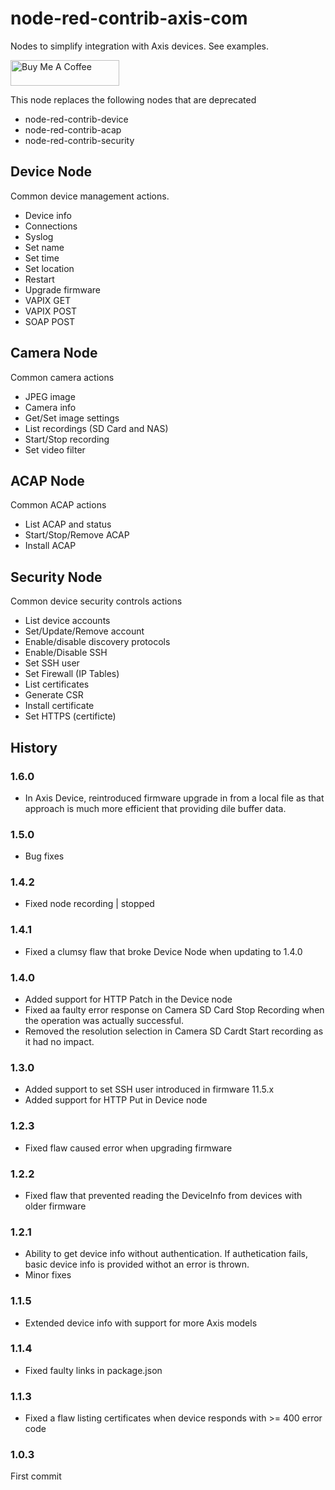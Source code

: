 # node-red-contrib-axis-com

Nodes to simplify integration with Axis devices. See examples.

<a href="https://www.buymeacoffee.com/fredjuhlinl" target="_blank"><img src="https://cdn.buymeacoffee.com/buttons/default-orange.png" alt="Buy Me A Coffee" height="41" width="174"></a>

This node replaces the following nodes that are deprecated
* node-red-contrib-device
* node-red-contrib-acap
* node-red-contrib-security


## Device Node
Common device management actions.
* Device info
* Connections
* Syslog
* Set name
* Set time
* Set location
* Restart
* Upgrade firmware
* VAPIX GET
* VAPIX POST
* SOAP POST

## Camera Node
Common camera actions
* JPEG image
* Camera info
* Get/Set image settings
* List recordings (SD Card and NAS)
* Start/Stop recording
* Set video filter

## ACAP Node
Common ACAP actions
* List ACAP and status
* Start/Stop/Remove ACAP
* Install ACAP

## Security Node
Common device security controls actions
* List device accounts
* Set/Update/Remove account
* Enable/disable discovery protocols
* Enable/Disable SSH
* Set SSH user
* Set Firewall (IP Tables)
* List certificates
* Generate CSR
* Install certificate
* Set HTTPS (certificte)

## History

### 1.6.0
- In Axis Device, reintroduced firmware upgrade in from a local file as that approach is much more efficient that providing dile buffer data.

### 1.5.0
- Bug fixes

### 1.4.2
- Fixed node recording | stopped

### 1.4.1
- Fixed a clumsy flaw that broke Device Node when updating to 1.4.0

### 1.4.0
- Added support for HTTP Patch in the Device node
- Fixed aa faulty error response on Camera SD Card Stop Recording when the operation was actually successful.
- Removed the resolution selection in Camera SD Cardt Start recording as it had no impact.

### 1.3.0
- Added support to set SSH user introduced in firmware 11.5.x
- Added support for HTTP Put in Device node

### 1.2.3
- Fixed flaw caused error when upgrading firmware

### 1.2.2
- Fixed flaw that prevented reading the DeviceInfo from devices with older firmware

### 1.2.1
- Ability to get device info without authentication.  If authetication fails, basic device info is provided withot an error is thrown.
- Minor fixes

### 1.1.5
- Extended device info with support for more Axis models

### 1.1.4
- Fixed faulty links in package.json

### 1.1.3 
- Fixed a flaw listing certificates when device responds with >= 400 error code

### 1.0.3 
First commit
